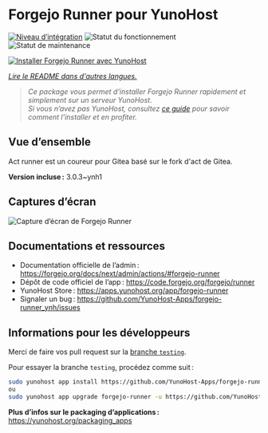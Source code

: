 <!--
Nota bene : ce README est automatiquement généré par <https://github.com/YunoHost/apps/tree/master/tools/readme_generator>
Il NE doit PAS être modifié à la main.
-->

# Forgejo Runner pour YunoHost

[![Niveau d’intégration](https://apps.yunohost.org/badge/integration/forgejo-runner)](https://ci-apps.yunohost.org/ci/apps/forgejo-runner/)
![Statut du fonctionnement](https://apps.yunohost.org/badge/state/forgejo-runner)
![Statut de maintenance](https://apps.yunohost.org/badge/maintained/forgejo-runner)

[![Installer Forgejo Runner avec YunoHost](https://install-app.yunohost.org/install-with-yunohost.svg)](https://install-app.yunohost.org/?app=forgejo-runner)

*[Lire le README dans d'autres langues.](./ALL_README.md)*

> *Ce package vous permet d’installer Forgejo Runner rapidement et simplement sur un serveur YunoHost.*  
> *Si vous n’avez pas YunoHost, consultez [ce guide](https://yunohost.org/install) pour savoir comment l’installer et en profiter.*

## Vue d’ensemble

Act runner est un coureur pour Gitea basé sur le fork d'act de Gitea.


**Version incluse :** 3.0.3~ynh1

## Captures d’écran

![Capture d’écran de Forgejo Runner](./doc/screenshots/example.jpg)

## Documentations et ressources

- Documentation officielle de l’admin : <https://forgejo.org/docs/next/admin/actions/#forgejo-runner>
- Dépôt de code officiel de l’app : <https://code.forgejo.org/forgejo/runner>
- YunoHost Store : <https://apps.yunohost.org/app/forgejo-runner>
- Signaler un bug : <https://github.com/YunoHost-Apps/forgejo-runner_ynh/issues>

## Informations pour les développeurs

Merci de faire vos pull request sur la [branche `testing`](https://github.com/YunoHost-Apps/forgejo-runner_ynh/tree/testing).

Pour essayer la branche `testing`, procédez comme suit :

```bash
sudo yunohost app install https://github.com/YunoHost-Apps/forgejo-runner_ynh/tree/testing --debug
ou
sudo yunohost app upgrade forgejo-runner -u https://github.com/YunoHost-Apps/forgejo-runner_ynh/tree/testing --debug
```

**Plus d’infos sur le packaging d’applications :** <https://yunohost.org/packaging_apps>
